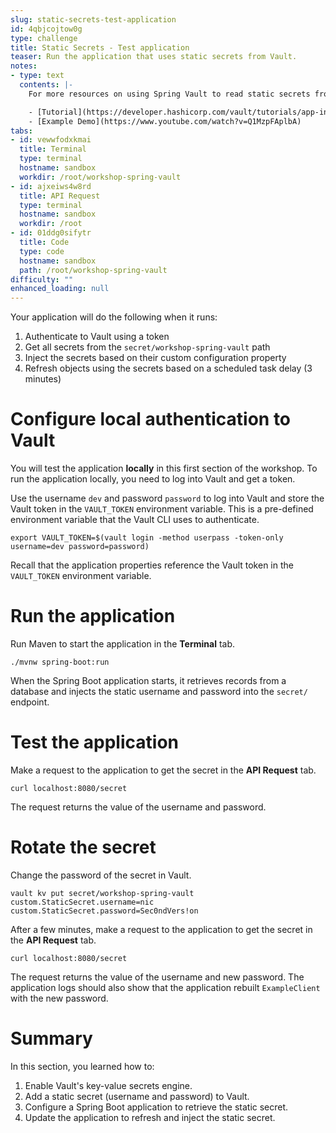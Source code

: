 ```yaml
---
slug: static-secrets-test-application
id: 4qbjcojtow0g
type: challenge
title: Static Secrets - Test application
teaser: Run the application that uses static secrets from Vault.
notes:
- type: text
  contents: |-
    For more resources on using Spring Vault to read static secrets from Vault, check out:

    - [Tutorial](https://developer.hashicorp.com/vault/tutorials/app-integration/spring-reload-secrets#reload-static-secrets)
    - [Example Demo](https://www.youtube.com/watch?v=Q1MzpFAplbA)
tabs:
- id: vewwfodxkmai
  title: Terminal
  type: terminal
  hostname: sandbox
  workdir: /root/workshop-spring-vault
- id: ajxeiws4w8rd
  title: API Request
  type: terminal
  hostname: sandbox
  workdir: /root
- id: 01ddg0sifytr
  title: Code
  type: code
  hostname: sandbox
  path: /root/workshop-spring-vault
difficulty: ""
enhanced_loading: null
---
```


Your application will do the following when it runs:

1. Authenticate to Vault using a token
1. Get all secrets from the `secret/workshop-spring-vault` path
1. Inject the secrets based on their custom configuration property
1. Refresh objects using the secrets based on a scheduled task delay (3 minutes)

Configure local authentication to Vault
===

You will test the application **locally** in this first section of the workshop.
To run the application locally, you need to log into Vault and get a token.

Use the username `dev` and password `password` to log into Vault and store the Vault token
in the `VAULT_TOKEN` environment variable. This is a pre-defined environment variable
that the Vault CLI uses to authenticate.

```shell
export VAULT_TOKEN=$(vault login -method userpass -token-only username=dev password=password)
```

Recall that the application properties reference the Vault token in the `VAULT_TOKEN`
environment variable.

Run the application
===

Run Maven to start the application in the **Terminal** tab.

```shell
./mvnw spring-boot:run
```

When the Spring Boot application starts, it retrieves records from a database
and injects the static username and password into the `secret/` endpoint.

Test the application
===

Make a request to the application to get the secret in the **API Request** tab.

```shell
curl localhost:8080/secret
```

The request returns the value of the username and password.

Rotate the secret
===

Change the password of the secret in Vault.

```shell
vault kv put secret/workshop-spring-vault custom.StaticSecret.username=nic custom.StaticSecret.password=Sec0ndVers!on
```

After a few minutes, make a request to the application to get the secret in
the **API Request** tab.

```shell
curl localhost:8080/secret
```

The request returns the value of the username and new password. The application logs should
also show that the application rebuilt `ExampleClient` with the new password.

Summary
===

In this section, you learned how to:

1. Enable Vault's key-value secrets engine.
2. Add a static secret (username and password) to Vault.
3. Configure a Spring Boot application to retrieve the static secret.
4. Update the application to refresh and inject the static secret.
